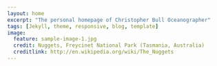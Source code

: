 ```yaml
---
layout: home
excerpt: "The personal homepage of Christopher Bull Oceanographer"
tags: [Jekyll, theme, responsive, blog, template]
image:
  feature: sample-image-1.jpg
  credit: Nuggets, Freycinet National Park (Tasmania, Australia)
  creditlink: http://en.wikipedia.org/wiki/The_Nuggets
---
```

